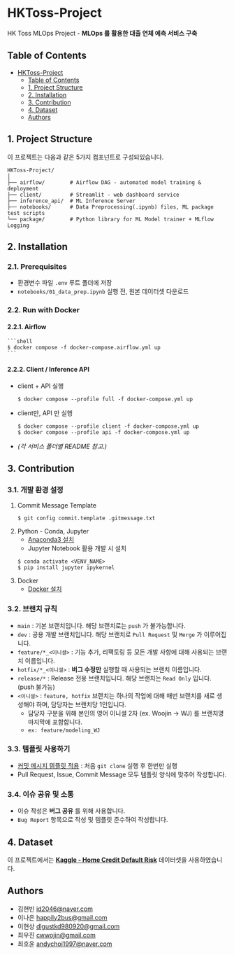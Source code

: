 # HKToss-Project

HK Toss MLOps Project - **MLOps 를 활용한 대출 연체 예측 서비스 구축**

## Table of Contents

-   [HKToss-Project](#hktoss-project)
    -   [Table of Contents](#table-of-contents)
    -   [1. Project Structure](#1-project-structure)
    -   [2. Installation](#2-installation)
    -   [3. Contribution](#3-contribution)
    -   [4. Dataset](#4-dataset)
    -   [Authors](#authors)

## 1. Project Structure

이 프로젝트는 다음과 같은 5가지 컴포넌트로 구성되있습니다.

```
HKToss-Project/
│
├── airflow/        # Airflow DAG - automated model training & deployment
├── client/         # Streamlit - web dashboard service
├── inference_api/  # ML Inference Server
├── notebooks/      # Data Preprocessing(.ipynb) files, ML package test scripts
└── package/        # Python library for ML Model trainer + MLflow Logging

```

## 2. Installation

### 2.1. Prerequisites

-   환경변수 파일 `.env` 루트 폴더에 저장
-   `notebooks/01_data_prep.ipynb` 실행 전, 원본 데이터셋 다운로드

### 2.2. Run with Docker

#### 2.2.1. Airflow

    ```shell
    $ docker compose -f docker-compose.airflow.yml up
    ```

#### 2.2.2. Client / Inference API

-   client + API 실행

    ```shell
    $ docker compose --profile full -f docker-compose.yml up
    ```

-   client만, API 만 실행

    ```shell
    $ docker compose --profile client -f docker-compose.yml up
    $ docker compose --profile api -f docker-compose.yml up
    ```

-   _(각 서비스 폴더별 README 참고.)_

## 3. Contribution

### 3.1. 개발 환경 설정

1. Commit Message Template
    ```shell
    $ git config commit.template .gitmessage.txt
    ```
2. Python - Conda, Jupyter
    - [Anaconda3 설치](https://docs.anaconda.com/anaconda/install/windows/)
    - Jupyter Notebook 활용 개발 시 설치
    ```shell
    $ conda activate <VENV_NAME>
    $ pip install jupyter ipykernel
    ```
3. Docker
    - [Docker 설치](https://docs.docker.com/desktop/install/windows-install/)

### 3.2. 브랜치 규칙

-   `main` : 기본 브랜치입니다. 해당 브랜치로는 `push` 가 불가능합니다.
-   `dev` : 공용 개발 브랜치입니다. 해당 브랜치로 `Pull Request` 및 `Merge` 가 이루어집니다.
-   `feature/*_<이니셜>` : 기능 추가, 리팩토링 등 모든 개발 사항에 대해 사용되는 브랜치 이름입니다.
-   `hotfix/*_<이니셜>` : **버그 수정만** 실행할 때 사용되는 브랜치 이름입니다.
-   `release/*` : Release 전용 브랜치입니다. 해당 브랜치는 `Read Only` 입니다. (push 불가능)
-   `<이니셜>` : `feature, hotfix` 브랜치는 하나의 작업에 대해 매번 브랜치를 새로 생성해야 하며, 담당자는 브랜치당 1인입니다.
    -   담당자 구분을 위해 본인의 영어 이니셜 2자 (ex. Woojin -> WJ) 를 브랜치명 마지막에 포함합니다.
    -   `ex: feature/modeling_WJ`

### 3.3. 템플릿 사용하기

-   [커밋 메시지 템플릿 적용](#2-run-with-docker) : 처음 `git clone` 실행 후 한번만 실행
-   Pull Request, Issue, Commit Message 모두 템플릿 양식에 맞추어 작성합니다.

### 3.4. 이슈 공유 및 소통

-   이슈 작성은 **버그 공유** 를 위해 사용합니다.
-   `Bug Report` 항목으로 작성 및 템플릿 준수하여 작성합니다.

## 4. Dataset

이 프로젝트에서는 [**Kaggle - Home Credit Default Risk**](https://www.kaggle.com/competitions/home-credit-default-risk) 데이터셋을 사용하였습니다.

## Authors

-   김현빈 [id2046@naver.com](id2046@naver.com)
-   이나은 [happily2bus@gmail.com](happily2bus@gmail.com)
-   이현상 [dlgustkd980920@gmail.com](dlgustkd980920@gmail.com)
-   최우진 [cwwojin@gmail.com](cwwojin@gmail.com)
-   최호윤 [andychoi1997@naver.com](andychoi1997@naver.com)
